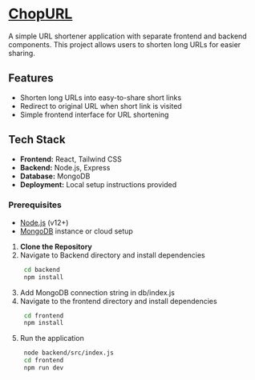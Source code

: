 # [ChopURL](https://chopurl.onrender.com/) 

A simple URL shortener application with separate frontend and backend components. This project allows users to shorten long URLs for easier sharing.

## Features

- Shorten long URLs into easy-to-share short links
- Redirect to original URL when short link is visited
- Simple frontend interface for URL shortening

## Tech Stack

- **Frontend:** React, Tailwind CSS
- **Backend:** Node.js, Express
- **Database:** MongoDB
- **Deployment:** Local setup instructions provided

### Prerequisites

- [Node.js](https://nodejs.org/) (v12+)
- [MongoDB](https://www.mongodb.com/) instance or cloud setup

1. **Clone the Repository**
2. Navigate to Backend directory and install dependencies
   ```bash
    cd backend
    npm install
3. Add MongoDB connection string in db/index.js
4. Navigate to the frontend directory and install dependencies
   ```bash
    cd frontend
    npm install
5. Run the application
   ```bash
    node backend/src/index.js
    cd frontend
    npm run dev
   

